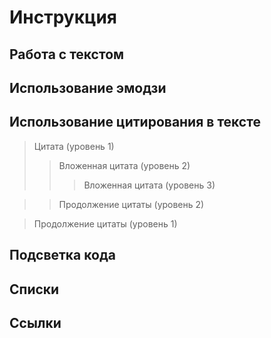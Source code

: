# Инструкция

## Работа с текстом

## Использование эмодзи

## Использование цитирования в тексте

> Цитата (уровень 1)    
> > Вложенная цитата (уровень 2)    
> > > Вложенная цитата (уровень 3)    

> > Продолжение цитаты (уровень 2)    

> Продолжение цитаты (уровень 1)    

## Подсветка кода

## Списки

## Ссылки